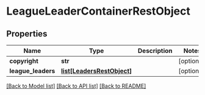 # LeagueLeaderContainerRestObject

## Properties
Name | Type | Description | Notes
------------ | ------------- | ------------- | -------------
**copyright** | **str** |  | [optional] 
**league_leaders** | [**list[LeadersRestObject]**](LeadersRestObject.md) |  | [optional] 

[[Back to Model list]](../README.md#documentation-for-models) [[Back to API list]](../README.md#documentation-for-api-endpoints) [[Back to README]](../README.md)

